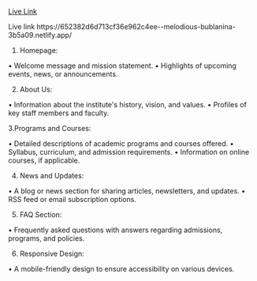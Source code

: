 

<a href="https://652382d6d713cf36e962c4ee--melodious-bublanina-3b5a09.netlify.app/">Live Link</a>


 <p><span>Live link</span> https://652382d6d713cf36e962c4ee--melodious-bublanina-3b5a09.netlify.app/</p>






1. Homepage:

• Welcome message and mission statement.
• Highlights of upcoming events, news, or announcements.

2. About Us:

• Information about the institute's history, vision, and values.
• Profiles of key staff members and faculty.

3.Programs and Courses:

• Detailed descriptions of academic programs and courses offered.
• Syllabus, curriculum, and admission requirements.
• Information on online courses, if applicable.

4. News and Updates:

• A blog or news section for sharing articles, newsletters, and updates.
• RSS feed or email subscription options.

5.  FAQ Section:

• Frequently asked questions with answers regarding admissions, programs, and policies.

6. Responsive Design:

• A mobile-friendly design to ensure accessibility on various devices.